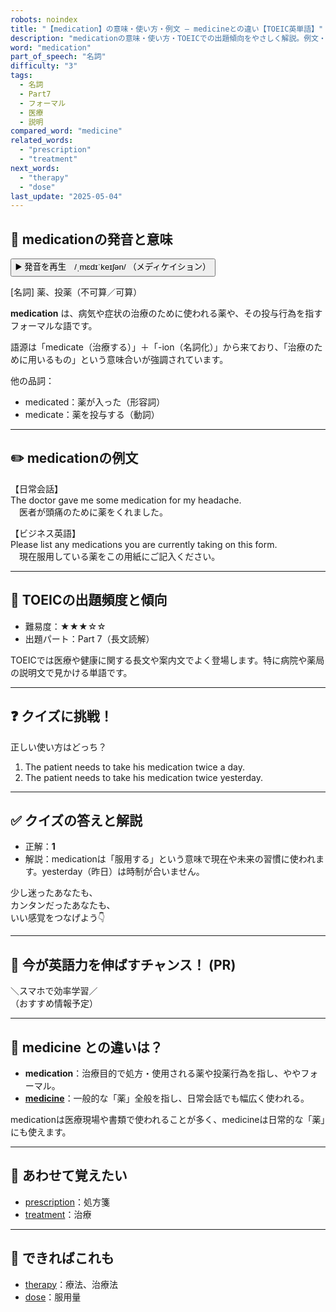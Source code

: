 ```yaml
---
robots: noindex
title: "【medication】の意味・使い方・例文 ― medicineとの違い【TOEIC英単語】"
description: "medicationの意味・使い方・TOEICでの出題傾向をやさしく解説。例文・クイズ付きでmedicineとの違いもわかりやすく学べます。"
word: "medication"
part_of_speech: "名詞"
difficulty: "3"
tags:
  - 名詞
  - Part7
  - フォーマル
  - 医療
  - 説明
compared_word: "medicine"
related_words:
  - "prescription"
  - "treatment"
next_words:
  - "therapy"
  - "dose"
last_update: "2025-05-04"
---
```


## 🔰 medicationの発音と意味

<button class="play-audio" onclick="playTTS('medication')">
  <span class="play-audio-main">
    ▶️ 発音を再生　/ˌmɛdɪˈkeɪʃən/
  </span>
  <span class="play-audio-sub">
    （メディケイション）
  </span>
</button>

[名詞] 薬、投薬（不可算／可算）

**medication** は、病気や症状の治療のために使われる薬や、その投与行為を指すフォーマルな語です。

語源は「medicate（治療する）」＋「-ion（名詞化）」から来ており、「治療のために用いるもの」という意味合いが強調されています。

他の品詞：  
- medicated：薬が入った（形容詞）
- medicate：薬を投与する（動詞）

---

## ✏️ medicationの例文

【日常会話】  
The doctor gave me some medication for my headache.  
　医者が頭痛のために薬をくれました。

【ビジネス英語】  
Please list any medications you are currently taking on this form.  
　現在服用している薬をこの用紙にご記入ください。

---

## 🎯 TOEICの出題頻度と傾向

- 難易度：★★★☆☆
- 出題パート：Part 7（長文読解）

TOEICでは医療や健康に関する長文や案内文でよく登場します。特に病院や薬局の説明文で見かける単語です。

---

## ❓ クイズに挑戦！

正しい使い方はどっち？

1. The patient needs to take his medication twice a day.  
2. The patient needs to take his medication twice yesterday.

---

## ✅ クイズの答えと解説

- 正解：**1**
- 解説：medicationは「服用する」という意味で現在や未来の習慣に使われます。yesterday（昨日）は時制が合いません。

少し迷ったあなたも、  
カンタンだったあなたも、  
いい感覚をつなげよう👇️

---

## 🚀 今が英語力を伸ばすチャンス！ (PR)

<div class="info-center">
＼スマホで効率学習／<br>  
（おすすめ情報予定）
</div>

---

## 🤔  medicine との違いは？

- **medication**：治療目的で処方・使用される薬や投薬行為を指し、ややフォーマル。
- **[medicine](/medicine)**：一般的な「薬」全般を指し、日常会話でも幅広く使われる。

medicationは医療現場や書類で使われることが多く、medicineは日常的な「薬」にも使えます。

---

## 🧩 あわせて覚えたい

- [prescription](/prescription)：処方箋
- [treatment](/treatment)：治療

---

## 📖 できればこれも

- [therapy](/therapy)：療法、治療法
- [dose](/dose)：服用量

<!-- cvid: aid21_bid05 -->
